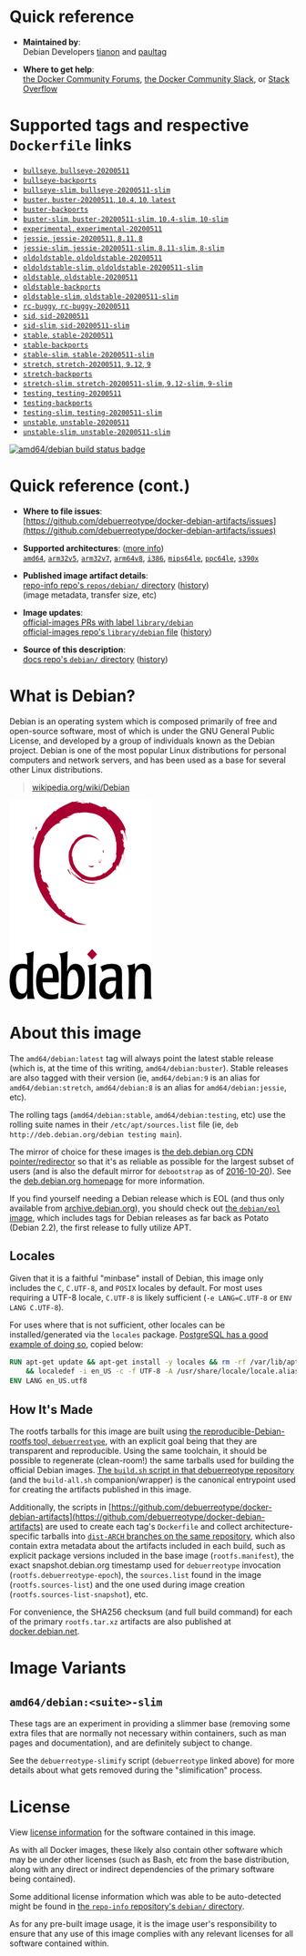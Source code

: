 <!--

********************************************************************************

WARNING:

    DO NOT EDIT "debian/README.md"

    IT IS AUTO-GENERATED

    (from the other files in "debian/" combined with a set of templates)

********************************************************************************

-->

# Quick reference

-	**Maintained by**:  
	Debian Developers [tianon](https://qa.debian.org/developer.php?login=tianon) and [paultag](https://qa.debian.org/developer.php?login=paultag)

-	**Where to get help**:  
	[the Docker Community Forums](https://forums.docker.com/), [the Docker Community Slack](http://dockr.ly/slack), or [Stack Overflow](https://stackoverflow.com/search?tab=newest&q=docker)

# Supported tags and respective `Dockerfile` links

-	[`bullseye`, `bullseye-20200511`](https://github.com/debuerreotype/docker-debian-artifacts/blob/449b632d97c6b291bbaacc3092ff2c9af7998b54/bullseye/Dockerfile)
-	[`bullseye-backports`](https://github.com/debuerreotype/docker-debian-artifacts/blob/449b632d97c6b291bbaacc3092ff2c9af7998b54/bullseye/backports/Dockerfile)
-	[`bullseye-slim`, `bullseye-20200511-slim`](https://github.com/debuerreotype/docker-debian-artifacts/blob/449b632d97c6b291bbaacc3092ff2c9af7998b54/bullseye/slim/Dockerfile)
-	[`buster`, `buster-20200511`, `10.4`, `10`, `latest`](https://github.com/debuerreotype/docker-debian-artifacts/blob/449b632d97c6b291bbaacc3092ff2c9af7998b54/buster/Dockerfile)
-	[`buster-backports`](https://github.com/debuerreotype/docker-debian-artifacts/blob/449b632d97c6b291bbaacc3092ff2c9af7998b54/buster/backports/Dockerfile)
-	[`buster-slim`, `buster-20200511-slim`, `10.4-slim`, `10-slim`](https://github.com/debuerreotype/docker-debian-artifacts/blob/449b632d97c6b291bbaacc3092ff2c9af7998b54/buster/slim/Dockerfile)
-	[`experimental`, `experimental-20200511`](https://github.com/debuerreotype/docker-debian-artifacts/blob/449b632d97c6b291bbaacc3092ff2c9af7998b54/experimental/Dockerfile)
-	[`jessie`, `jessie-20200511`, `8.11`, `8`](https://github.com/debuerreotype/docker-debian-artifacts/blob/449b632d97c6b291bbaacc3092ff2c9af7998b54/jessie/Dockerfile)
-	[`jessie-slim`, `jessie-20200511-slim`, `8.11-slim`, `8-slim`](https://github.com/debuerreotype/docker-debian-artifacts/blob/449b632d97c6b291bbaacc3092ff2c9af7998b54/jessie/slim/Dockerfile)
-	[`oldoldstable`, `oldoldstable-20200511`](https://github.com/debuerreotype/docker-debian-artifacts/blob/449b632d97c6b291bbaacc3092ff2c9af7998b54/oldoldstable/Dockerfile)
-	[`oldoldstable-slim`, `oldoldstable-20200511-slim`](https://github.com/debuerreotype/docker-debian-artifacts/blob/449b632d97c6b291bbaacc3092ff2c9af7998b54/oldoldstable/slim/Dockerfile)
-	[`oldstable`, `oldstable-20200511`](https://github.com/debuerreotype/docker-debian-artifacts/blob/449b632d97c6b291bbaacc3092ff2c9af7998b54/oldstable/Dockerfile)
-	[`oldstable-backports`](https://github.com/debuerreotype/docker-debian-artifacts/blob/449b632d97c6b291bbaacc3092ff2c9af7998b54/oldstable/backports/Dockerfile)
-	[`oldstable-slim`, `oldstable-20200511-slim`](https://github.com/debuerreotype/docker-debian-artifacts/blob/449b632d97c6b291bbaacc3092ff2c9af7998b54/oldstable/slim/Dockerfile)
-	[`rc-buggy`, `rc-buggy-20200511`](https://github.com/debuerreotype/docker-debian-artifacts/blob/449b632d97c6b291bbaacc3092ff2c9af7998b54/rc-buggy/Dockerfile)
-	[`sid`, `sid-20200511`](https://github.com/debuerreotype/docker-debian-artifacts/blob/449b632d97c6b291bbaacc3092ff2c9af7998b54/sid/Dockerfile)
-	[`sid-slim`, `sid-20200511-slim`](https://github.com/debuerreotype/docker-debian-artifacts/blob/449b632d97c6b291bbaacc3092ff2c9af7998b54/sid/slim/Dockerfile)
-	[`stable`, `stable-20200511`](https://github.com/debuerreotype/docker-debian-artifacts/blob/449b632d97c6b291bbaacc3092ff2c9af7998b54/stable/Dockerfile)
-	[`stable-backports`](https://github.com/debuerreotype/docker-debian-artifacts/blob/449b632d97c6b291bbaacc3092ff2c9af7998b54/stable/backports/Dockerfile)
-	[`stable-slim`, `stable-20200511-slim`](https://github.com/debuerreotype/docker-debian-artifacts/blob/449b632d97c6b291bbaacc3092ff2c9af7998b54/stable/slim/Dockerfile)
-	[`stretch`, `stretch-20200511`, `9.12`, `9`](https://github.com/debuerreotype/docker-debian-artifacts/blob/449b632d97c6b291bbaacc3092ff2c9af7998b54/stretch/Dockerfile)
-	[`stretch-backports`](https://github.com/debuerreotype/docker-debian-artifacts/blob/449b632d97c6b291bbaacc3092ff2c9af7998b54/stretch/backports/Dockerfile)
-	[`stretch-slim`, `stretch-20200511-slim`, `9.12-slim`, `9-slim`](https://github.com/debuerreotype/docker-debian-artifacts/blob/449b632d97c6b291bbaacc3092ff2c9af7998b54/stretch/slim/Dockerfile)
-	[`testing`, `testing-20200511`](https://github.com/debuerreotype/docker-debian-artifacts/blob/449b632d97c6b291bbaacc3092ff2c9af7998b54/testing/Dockerfile)
-	[`testing-backports`](https://github.com/debuerreotype/docker-debian-artifacts/blob/449b632d97c6b291bbaacc3092ff2c9af7998b54/testing/backports/Dockerfile)
-	[`testing-slim`, `testing-20200511-slim`](https://github.com/debuerreotype/docker-debian-artifacts/blob/449b632d97c6b291bbaacc3092ff2c9af7998b54/testing/slim/Dockerfile)
-	[`unstable`, `unstable-20200511`](https://github.com/debuerreotype/docker-debian-artifacts/blob/449b632d97c6b291bbaacc3092ff2c9af7998b54/unstable/Dockerfile)
-	[`unstable-slim`, `unstable-20200511-slim`](https://github.com/debuerreotype/docker-debian-artifacts/blob/449b632d97c6b291bbaacc3092ff2c9af7998b54/unstable/slim/Dockerfile)

[![amd64/debian build status badge](https://img.shields.io/jenkins/s/https/doi-janky.infosiftr.net/job/multiarch/job/amd64/job/debian.svg?label=amd64/debian%20%20build%20job)](https://doi-janky.infosiftr.net/job/multiarch/job/amd64/job/debian/)

# Quick reference (cont.)

-	**Where to file issues**:  
	[https://github.com/debuerreotype/docker-debian-artifacts/issues](https://github.com/debuerreotype/docker-debian-artifacts/issues)

-	**Supported architectures**: ([more info](https://github.com/docker-library/official-images#architectures-other-than-amd64))  
	[`amd64`](https://hub.docker.com/r/amd64/debian/), [`arm32v5`](https://hub.docker.com/r/arm32v5/debian/), [`arm32v7`](https://hub.docker.com/r/arm32v7/debian/), [`arm64v8`](https://hub.docker.com/r/arm64v8/debian/), [`i386`](https://hub.docker.com/r/i386/debian/), [`mips64le`](https://hub.docker.com/r/mips64le/debian/), [`ppc64le`](https://hub.docker.com/r/ppc64le/debian/), [`s390x`](https://hub.docker.com/r/s390x/debian/)

-	**Published image artifact details**:  
	[repo-info repo's `repos/debian/` directory](https://github.com/docker-library/repo-info/blob/master/repos/debian) ([history](https://github.com/docker-library/repo-info/commits/master/repos/debian))  
	(image metadata, transfer size, etc)

-	**Image updates**:  
	[official-images PRs with label `library/debian`](https://github.com/docker-library/official-images/pulls?q=label%3Alibrary%2Fdebian)  
	[official-images repo's `library/debian` file](https://github.com/docker-library/official-images/blob/master/library/debian) ([history](https://github.com/docker-library/official-images/commits/master/library/debian))

-	**Source of this description**:  
	[docs repo's `debian/` directory](https://github.com/docker-library/docs/tree/master/debian) ([history](https://github.com/docker-library/docs/commits/master/debian))

# What is Debian?

Debian is an operating system which is composed primarily of free and open-source software, most of which is under the GNU General Public License, and developed by a group of individuals known as the Debian project. Debian is one of the most popular Linux distributions for personal computers and network servers, and has been used as a base for several other Linux distributions.

> [wikipedia.org/wiki/Debian](https://en.wikipedia.org/wiki/Debian)

![logo](https://raw.githubusercontent.com/docker-library/docs/b449be7df57e9ed9086bb5821bfb5d6cdc5d67a4/debian/logo.png)

# About this image

The `amd64/debian:latest` tag will always point the latest stable release (which is, at the time of this writing, `amd64/debian:buster`). Stable releases are also tagged with their version (ie, `amd64/debian:9` is an alias for `amd64/debian:stretch`, `amd64/debian:8` is an alias for `amd64/debian:jessie`, etc).

The rolling tags (`amd64/debian:stable`, `amd64/debian:testing`, etc) use the rolling suite names in their `/etc/apt/sources.list` file (ie, `deb http://deb.debian.org/debian testing main`).

The mirror of choice for these images is [the deb.debian.org CDN pointer/redirector](https://deb.debian.org) so that it's as reliable as possible for the largest subset of users (and is also the default mirror for `debootstrap` as of [2016-10-20](https://anonscm.debian.org/cgit/d-i/debootstrap.git/commit/?id=9e8bc60ad1ccf3a25ce7890526b70059f3e770de)). See the [deb.debian.org homepage](https://deb.debian.org) for more information.

If you find yourself needing a Debian release which is EOL (and thus only available from [archive.debian.org](http://archive.debian.org)), you should check out [the `debian/eol` image](https://hub.docker.com/r/debian/eol/), which includes tags for Debian releases as far back as Potato (Debian 2.2), the first release to fully utilize APT.

## Locales

Given that it is a faithful "minbase" install of Debian, this image only includes the `C`, `C.UTF-8`, and `POSIX` locales by default. For most uses requiring a UTF-8 locale, `C.UTF-8` is likely sufficient (`-e LANG=C.UTF-8` or `ENV LANG C.UTF-8`).

For uses where that is not sufficient, other locales can be installed/generated via the `locales` package. [PostgreSQL has a good example of doing so](https://github.com/docker-library/postgres/blob/69bc540ecfffecce72d49fa7e4a46680350037f9/9.6/Dockerfile#L21-L24), copied below:

```dockerfile
RUN apt-get update && apt-get install -y locales && rm -rf /var/lib/apt/lists/* \
	&& localedef -i en_US -c -f UTF-8 -A /usr/share/locale/locale.alias en_US.UTF-8
ENV LANG en_US.utf8
```

## How It's Made

The rootfs tarballs for this image are built using [the reproducible-Debian-rootfs tool, `debuerreotype`](https://github.com/debuerreotype/debuerreotype), with an explicit goal being that they are transparent and reproducible. Using the same toolchain, it should be possible to regenerate (clean-room!) the same tarballs used for building the official Debian images. [The `build.sh` script in that debuerreotype repository](https://github.com/debuerreotype/debuerreotype/blob/master/build.sh) (and the `build-all.sh` companion/wrapper) is the canonical entrypoint used for creating the artifacts published in this image.

Additionally, the scripts in [https://github.com/debuerreotype/docker-debian-artifacts](https://github.com/debuerreotype/docker-debian-artifacts) are used to create each tag's `Dockerfile` and collect architecture-specific tarballs into [`dist-ARCH` branches on the same repository](https://github.com/debuerreotype/docker-debian-artifacts/branches), which also contain extra metadata about the artifacts included in each build, such as explicit package versions included in the base image (`rootfs.manifest`), the exact snapshot.debian.org timestamp used for `debuerreotype` invocation (`rootfs.debuerreotype-epoch`), the `sources.list` found in the image (`rootfs.sources-list`) and the one used during image creation (`rootfs.sources-list-snapshot`), etc.

For convenience, the SHA256 checksum (and full build command) for each of the primary `rootfs.tar.xz` artifacts are also published at [docker.debian.net](https://docker.debian.net/).

# Image Variants

## `amd64/debian:<suite>-slim`

These tags are an experiment in providing a slimmer base (removing some extra files that are normally not necessary within containers, such as man pages and documentation), and are definitely subject to change.

See the `debuerreotype-slimify` script (`debuerreotype` linked above) for more details about what gets removed during the "slimification" process.

# License

View [license information](https://www.debian.org/social_contract#guidelines) for the software contained in this image.

As with all Docker images, these likely also contain other software which may be under other licenses (such as Bash, etc from the base distribution, along with any direct or indirect dependencies of the primary software being contained).

Some additional license information which was able to be auto-detected might be found in [the `repo-info` repository's `debian/` directory](https://github.com/docker-library/repo-info/tree/master/repos/debian).

As for any pre-built image usage, it is the image user's responsibility to ensure that any use of this image complies with any relevant licenses for all software contained within.
